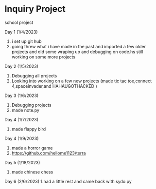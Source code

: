# Inquiry Project
school project 


Day 1 (1/4/2023)
1. i set up git hub 
2. going threw what i have made in the past and imported a few older projects and did some wraping up and debugging on code.hs still working on some more projects

Day 2 (1/5/2023)
1. Debugging all projects 
2. Looking into working on a few new projects
(made tic tac toe,connect 4,spaceinvader,and HAHAUGOTHACKED ) 

Day 3 (1/6/2023)
1. Debugging projects 
2. made note.py 


Day 4 (1/7/2023)
1. made flappy bird 
 
Day 4 (1/9/2023)
1. made a horror game 
2. https://github.com/hellome1123/terra

Day 5 (1/18/2023)
1. made chinese chess

Day 6 (2/6/2023)
1.had a little rest and came back with sydo.py




